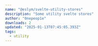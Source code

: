```yaml
---
name: "@eslym/svelte-utility-stores"
description: "Some utility svelte stores"
author: "0nepeop1e"
downloads: 2
updated: "2025-01-13T07:45:05.393Z"
tags: 
  - utility
---
```

